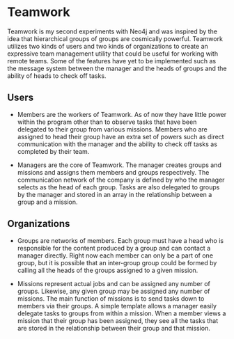 Teamwork
========

Teamwork is my second experiments with Neo4j and was inspired by the idea that hierarchical groups of groups are cosmically powerful. Teamwork utilizes two kinds of users and two kinds of organizations to create an expressive team management utility that could be useful for working with remote teams. Some of the features have yet to be implemented such as the message system between the manager and the heads of groups and the ability of heads to check off tasks.

Users
-----
* Members
 are the workers of Teamwork. As of now they have little power within the program other than to observe tasks that have been delegated to their group from various missions. Members who are assigned to head their group have an extra set of powers such as direct communication with the manager and the ability to check off tasks as completed by their team.

* Managers
 are the core of Teamwork. The manager creates groups and missions and assigns them members and groups respectively. The communication network of the company is defined by who the manager selects as the head of each group. Tasks are also delegated to groups by the manager and stored in an array in the relationship between a group and a mission.

Organizations
-------------
* Groups
 are networks of members. Each group must have a head who is responsible for the content produced by a group and can contact a manager directly. Right now each member can only be a part of one group, but it is possible that an inter-group group could be formed by calling all the heads of the groups assigned to a given mission.

* Missions
 represent actual jobs and can be assigned any number of groups. Likewise, any given group may be assigned any number of missions. The main function of missions is to send tasks down to members via their groups. A simple template allows a manager easily delegate tasks to groups from within a mission. When a member views a mission that their group has been assigned, they see all the tasks that are stored in the relationship between their group and that mission. 

